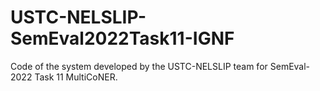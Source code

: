 # USTC-NELSLIP-SemEval2022Task11-IGNF
Code of the system developed by the USTC-NELSLIP team for SemEval-2022 Task 11 MultiCoNER.
